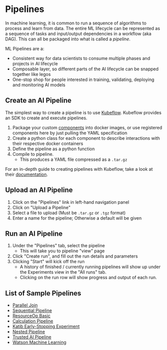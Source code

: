 # Pipelines

In machine learning, it is common to run a sequence of algorithms to process and learn from data. The entire ML lifecycle can be represented as a sequence of tasks and input/output dependencies in a workflow (aka DAG). This can all be packaged into what is called a *pipeline*.

ML Pipelines are a:
* Consistent way for data scientists to consume multiple phases and projects in AI lifecycle
* Composable layer, so different parts of the AI lifecycle can be snapped together like legos
* One-stop shop for people interested in training, validating, deploying and monitoring AI models

## Create an AI Pipeline
The simplest way to create a pipeline is to use [Kubeflow](https://www.kubeflow.org/). Kubeflow provides an SDK to create and execute pipelines.

1. Package your custom [components](../component-samples/README.md) into docker
   images, or use registered components here by just pulling the YAML specification
2. Create a python class for each component to describe interactions with their
   respective docker containers
3. Define the pipeline as a python function
4. Compile to pipeline.
    * This produces a YAML file compressed as a `.tar.gz`

For an in-depth guide to creating pipelines with Kubeflow, take a look at their
[documentation](https://www.kubeflow.org/docs/components/pipelines/sdk/component-development/).

## Upload an AI Pipeline
1. Click on the "Pipelines" link in left-hand navigation panel
2. Click on "Upload a Pipeline"
3. Select a file to upload (Must be `.tar.gz` or `.tgz` format)
4. Enter a name for the pipeline; Otherwise a default will be given

## Run an AI Pipeline

1. Under the "Pipelines" tab, select the pipeline
    * This will take you to pipeline "view" page
2. Click "Create run", and fill out the run details and parameters
3. Clicking "Start" will kick off the run
    * A history of finished / currently running pipelines will show up under
      the Experiments view in the "All runs" tab.
    * Clicking on the run row will show progress and output of each run.


## List of Sample Pipelines

* [Parallel Join](https://github.com/kubeflow/kfp-tekton/blob/master/sdk/python/tests/compiler/testdata/parallel_join.yaml)
* [Sequential Pipeline](https://github.com/kubeflow/kfp-tekton/blob/master/sdk/python/tests/compiler/testdata/sequential.yaml)
* [ResourceOp Basic](https://github.com/kubeflow/kfp-tekton/blob/master/sdk/python/tests/compiler/testdata/resourceop_basic.yaml)
* [Calculation Pipeline](calculation-pipeline.yaml)
* [Katib Early-Stopping Experiment](katib-pipeline.yaml)
* [Nested Pipeline](nested-pipeline.yaml)
* [Trusted AI Pipeline](trusted-ai-pipeline.yaml)
* [Watson Machine Learning](wml-pipeline.yaml)
